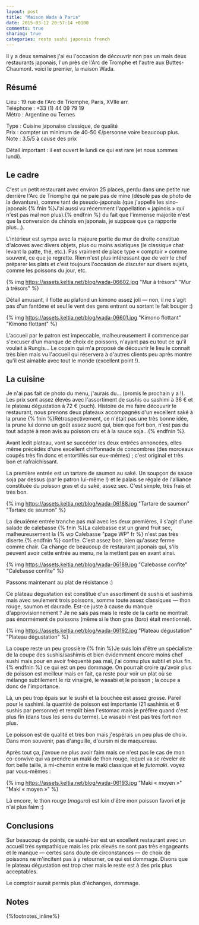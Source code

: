 ```yaml
---
layout: post
title: "Maison Wada à Paris"
date: 2015-03-12 20:57:14 +0100
comments: true
sharing: true
categories: resto sushi japonais french
---
```


Il y a deux semaines j'ai eu l'occasion de découvrir non pas un mais deux restaurants japonais, l'un près de l'Arc de Tromphe et l'autre aux Buttes-Chaumont. voici le premier, la maison Wada.

Résumé
------
Lieu :      19 rue de l'Arc de Triomphe, Paris, XVIIe arr.<br/>
Téléphone : +33 (1) 44 09 79 19<br>
Métro :     Argentine ou Ternes

Type : Cuisine japonaise classique, de qualité<br/>
Prix : compter un minimum de 40-50 €/personne voire beaucoup plus.<br/>
Note : 3.5/5 à cause des prix<br/>

Détail important : il est ouvert le lundi ce qui est rare (et nous sommes lundi).
<!--more-->
Le cadre
--------
C'est un petit restaurant avec environ 25 places, perdu dans une petite rue derrière l'Arc de Triomphe qui ne paie pas de mine (désolé pas de photo de la devanture), comme tant de pseudo-japonais (que j'appelle les sino-japonais {% fnin %}J'ai aussi vu récemment l'appellation « japinois » qui n'est pas mal non plus).{% endfnin %} du fait que l'immense majorité n'est que la conversion de chinois en japonais, je suppose que ça rapporte plus…).

L'intérieur est sympa avec la majeure partie du mur de droite constitué d'alcoves avec divers objets, plus ou moins asiatiques (le classique chat levant la patte, thé, etc.). Pas vraiment de place type « comptoir » comme souvent, ce que je regrette. Rien n'est plus intéressant que de voir le chef préparer les plats et c'est toujours l'occasion de discuter sur divers sujets, comme les poissons du jour, etc.

{% img https://assets.keltia.net/blog/wada-06602.jpg "Mur à trésors" "Mur à trésors" %}

Détail amusant, il flotte au plafond un kimono assez joli — non, il ne s'agit pas d'un fantôme et seul le vent des gens entrant ou sortant le fait bouger :)

{% img https://assets.keltia.net/blog/wada-06601.jpg "Kimono flottant" "Kimono flottant" %}

L'accueil par le patron est impeccable, malheureusement il commence par s'excuser d'un manque de choix de poissons, n'ayant pas eu tout ce qu'il voulait à Rungis… Le copain qui m'a proposé de découvrir le lieu le connait très bien mais vu l'accueil qui réservera à d'autres clients peu après montre qu'il est aimable avec tout le monde (excellent point !).

La cuisine
----------
Je n'ai pas fait de photo du menu, j'aurais du… (promis le prochain y a !). Les prix sont assez élevés avec l'assortiment de sushis ou sashimi à 36 € et le plateau dégustation à 72 € (ouch). Histoire de me faire découvrir le restaurant, nous prenons deux plateaux accompagnés d'un excellent saké à la prune {% fnin %}Rétrospectivement, ce n'était pas une très bonne idée, la prune lui donne un goût assez sucré qui, bien que fort bon, n'est pas du tout adapté à mon avis au poisson cru et à la sauce soja…{% endfnin %}.

Avant ledit plateau, vont se succéder les deux entrées annoncées, elles même précédés d'une excellent chiffonnade de concombres (des morceaux coupés très fin donc et entortillés sur eux-mêmes) ; c'est original et très bon et rafraîchissant.

La première entrée est un tartare de saumon au saké. Un soupçon de sauce soja par dessus (par le patron lui-même !) et le palais se régale de l'alliance constituée du poisson gras et du saké, assez sec. C'est simple, très frais et très bon.

{% img https://assets.keltia.net/blog/wada-06188.jpg "Tartare de saumon" "Tartare de saumon" %}

La deuxième entrée tranche pas mal avec les deux premières, il s'agit d'une salade de calebasse {% fnin %}La calebasse est un grand fruit sec, malheureusement la {% wp Calebasse "page WP" fr %} n'est pas très diserte.{% endfnin %} confite. C'est assez bon, bien qu'assez ferme comme chair. Ca change de beaucoup de restaurant japonais qui, s'ils peuvent avoir cette entrée au menu, ne la mettent pas en avant ainsi.

{% img https://assets.keltia.net/blog/wada-06189.jpg "Calebasse confite" "Calebasse confite" %}

Passons maintenant au plat de résistance :)

Ce plateau dégustation est constitué d'un assortiment de sushis et sashimis mais avec seulement trois poissons, somme toute assez classiques — thon rouge, saumon et daurade. Est-ce juste à cause du manque d'approvisionnement ? Je ne sais pas mais le reste de la carte ne montrait pas énormément de poissons (même si le thon gras (*toro*) était mentionné).

{% img https://assets.keltia.net/blog/wada-06192.jpg "Plateau dégustation" "Plateau dégustation" %}

La coupe reste un peu grossière {% fnin %}Je suis loin d'être un spécialiste de la coupe des sushis/sashimis et bien évidemment encore moins chef sushi mais pour en avoir fréquenté pas mal, j'ai connu plus subtil et plus fin.{% endfnin %} ce qui est un peu dommage. On pourrait croire qu'avoir plus de poisson est meilleur mais en fait, ça reste pour voir un plat où se mélange subtilement le riz vinaigré, le wasabi et le poisson ; la coupe a donc de l'importance.

Là, un peu trop épais sur le sushi et la bouchée est assez grosse. Pareil pour le sashimi. la quantité de poisson est importante (21 sashimis et 6 sushis par personne) et remplit bien l'estomac mais je préfère quand c'est plus fin (dans tous les sens du terme). Le wasabi n'est pas très fort non plus.

Le poisson est de qualité et très bon mais j'espérais un peu plus de choix. Dans mon souvenir, pas d'anguille, d'oursin ni de maquereau.

Après tout ça, j'avoue ne plus avoir faim mais ce n'est pas le cas de mon co-convive qui va prendre un maki de thon rouge, lequel va se réveler de fort belle taille, à mi-chemin entre le maki classique et le *futomaki*. voyez par vous-mêmes :

{% img https://assets.keltia.net/blog/wada-06193.jpg "Maki « moyen »" "Maki « moyen »" %}

Là encore, le thon rouge (*maguro*) est loin d'être mon poisson favori et je n'ai plus faim :)

Conclusions
-----------
Sur beaucoup de points, ce sushi-bar est un excellent restaurant avec un accueil très sympathique mais les prix élevés ne sont pas très engageants et le manque — certes sans doute de circonstances — de choix de poissons ne m'incitent pas à y retourner, ce qui est dommage. Disons que le plateau dégustation est trop cher mais le reste est à des prix plus acceptables.

Le comptoir aurait permis plus d'échanges, dommage.

Notes
-----
{%footnotes_inline%}
